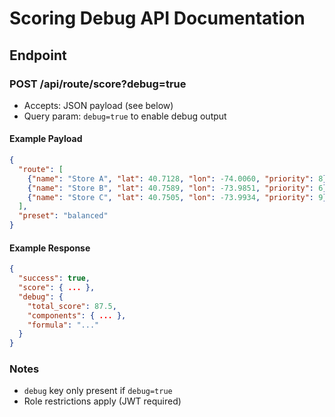 # Scoring Debug API Documentation

## Endpoint

### POST /api/route/score?debug=true
- Accepts: JSON payload (see below)
- Query param: `debug=true` to enable debug output

#### Example Payload
```json
{
  "route": [
    {"name": "Store A", "lat": 40.7128, "lon": -74.0060, "priority": 8},
    {"name": "Store B", "lat": 40.7589, "lon": -73.9851, "priority": 6},
    {"name": "Store C", "lat": 40.7505, "lon": -73.9934, "priority": 9}
  ],
  "preset": "balanced"
}
```

#### Example Response
```json
{
  "success": true,
  "score": { ... },
  "debug": {
    "total_score": 87.5,
    "components": { ... },
    "formula": "..."
  }
}
```

### Notes
- `debug` key only present if `debug=true`
- Role restrictions apply (JWT required)
